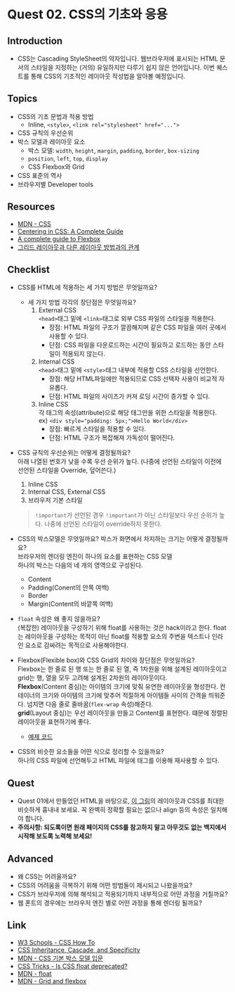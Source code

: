 # Quest 02. CSS의 기초와 응용

## Introduction
* CSS는 Cascading StyleSheet의 약자입니다. 웹브라우저에 표시되는 HTML 문서의 스타일을 지정하는 (거의) 유일하지만 다루기 쉽지 않은 언어입니다. 이번 퀘스트를 통해 CSS의 기초적인 레이아웃 작성법을 알아볼 예정입니다.

## Topics
* CSS의 기초 문법과 적용 방법
  * Inline, `<style>`, `<link rel="stylesheet" href="...">`
* CSS 규칙의 우선순위
* 박스 모델과 레이아웃 요소
  * 박스 모델: `width`, `height`, `margin`, `padding`, `border`, `box-sizing`
  * `position`, `left`, `top`, `display`
  * CSS Flexbox와 Grid
* CSS 표준의 역사
* 브라우저별 Developer tools

## Resources
* [MDN - CSS](https://developer.mozilla.org/ko/docs/Web/CSS)
* [Centering in CSS: A Complete Guide](https://css-tricks.com/centering-css-complete-guide/)
* [A complete guide to Flexbox](https://css-tricks.com/snippets/css/a-guide-to-flexbox/)
* [그리드 레이아웃과 다른 레이아웃 방법과의 관계](https://developer.mozilla.org/ko/docs/Web/CSS/CSS_Grid_Layout/%EA%B7%B8%EB%A6%AC%EB%93%9C_%EB%A0%88%EC%9D%B4%EC%95%84%EC%9B%83%EA%B3%BC_%EB%8B%A4%EB%A5%B8_%EB%A0%88%EC%9D%B4%EC%95%84%EC%9B%83_%EB%B0%A9%EB%B2%95%EA%B3%BC%EC%9D%98_%EA%B4%80%EA%B3%84)

## Checklist
* CSS를 HTML에 적용하는 세 가지 방법은 무엇일까요?
  * 세 가지 방법 각각의 장단점은 무엇일까요?
    1. External CSS  
      `<head>`태그 밑에 `<link>`태그로 외부 CSS 파일의 스타일을 적용한다.
        - 장점: HTML 파일의 구조가 깔끔해지며 같은 CSS 파일을 여러 곳에서 사용할 수 있다.
        - 단점: CSS 파일을 다운로드하는 시간이 필요하고 로드하는 동안 스타일이 적용되지 않는다.
    2. Internal CSS  
      `<head>`태그 밑에 `<style>`태그 내부에 적용할 CSS 스타일을 선언한다.
        - 장점: 해당 HTML파일에만 적용되므로 CSS 선택자 사용이 비교적 자유롭다.
        - 단점: HTML 파일의 사이즈가 커져 로딩 시간이 증가할 수 있다.
    3. Inline CSS  
      각 태그의 속성(attribute)으로 해당 태그만을 위한 스타일을 적용한다.  
      ex) `<div style="padding: 5px;">Hello World</div>`
        - 장점: 빠르게 스타일을 적용할 수 있다.
        - 단점: HTML 구조가 복잡해져 가독성이 떨어진다.

* CSS 규칙의 우선순위는 어떻게 결정될까요?  
  아래 나열된 번호가 낮을 수록 우선 순위가 높다. (나중에 선언된 스타일이 이전에 선언된 스타일을 Override, 덮어쓴다.)
  1. Inline CSS
  1. Internal CSS, External CSS
  1. 브라우저 기본 스타일

  > `!important`가 선언된 경우 `!important`가 아닌 스타일보다 우선 순위가 높다. 나중에 선언된 스타일이 override하지 못한다.

* CSS의 박스모델은 무엇일까요? 박스가 화면에서 차지하는 크기는 어떻게 결정될까요?  
  브라우저의 렌더링 엔진이 하나의 요소를 표현하는 CSS 모델  
  하나의 박스는 다음의 네 개의 영역으로 구성된다.
    - Content
    - Padding(Conent의 안쪽 여백)
    - Border
    - Margin(Content의 바깥쪽 여백)

* `float` 속성은 왜 좋지 않을까요?  
  (복잡한) 레이아웃을 구성하기 위해 float를 사용하는 것은 hack이라고 한다. float는 레이아웃을 구성하는 목적이 아닌 float를 적용할 요소의 주변을 텍스트나 인라인 요소로 감싸려는 목적으로 사용해야한다.

* Flexbox(Flexible box)와 CSS Grid의 차이와 장단점은 무엇일까요?  
  Flexbox는 한 줄로 된 행 또는 한 줄로 된 열, 즉 1차원을 위해 설계된 레이아웃이고 grid는 행, 열을 모두 고려해 설계된 2차원의 레이아웃이다.  
  **Flexbox**(Content 중심)는 아이템의 크기에 맞춰 유연한 레이아웃을 형성한다. 컨테이너의 크기와 아이템의 크기에 맞추어 적절하게 아이템들 사이의 간격을 띄워준다. 넘치면 다음 줄로 줄바꿈(`flex-wrap` 속성)해준다.  
  **grid**(Layout 중심)는 우선 레이아웃을 만들고 Content를 표현한다. 떄문에 정렬된 레이아웃을 표현하기에 좋다.  
  - [예제 코드](https://jsfiddle.net/krgy8wnL/)
  
* CSS의 비슷한 요소들을 어떤 식으로 정리할 수 있을까요?  
  하나의 CSS 파일에 선언해두고 HTML 파일에 <link> 태그를 이용해 재사용할 수 있다.

## Quest
* Quest 01에서 만들었던 HTML을 바탕으로, [이 그림](screen.png)의 레이아웃과 CSS를 최대한 비슷하게 흉내내 보세요. 꼭 완벽히 정확할 필요는 없으나 align 등의 속성은 일치해야 합니다.
* **주의사항: 되도록이면 원래 페이지의 CSS를 참고하지 말고 아무것도 없는 백지에서 시작해 보도록 노력해 보세요!**

## Advanced
* 왜 CSS는 어려울까요?
* CSS의 어려움을 극복하기 위해 어떤 방법들이 제시되고 나왔을까요?
* CSS가 브라우저에 의해 해석되고 적용되기까지 내부적으로 어떤 과정을 거칠까요?
* 웹 폰트의 경우에는 브라우저 엔진 별로 어떤 과정을 통해 렌더링 될까요?

## Link
- [W3 Schools - CSS How To](https://www.w3schools.com/css/css_howto.asp)
- [CSS Inheritance, Cascade, and Specificity](http://web.simmons.edu/~grabiner/comm244/weekfour/css-concepts.html)
- [MDN - CSS 기본 박스 모델 입문](https://developer.mozilla.org/ko/docs/Web/CSS/CSS_Box_Model/Introduction_to_the_CSS_box_model)
- [CSS Tricks - Is CSS float deprecated?](https://css-tricks.com/is-css-float-deprecated/)
- [MDN - float](https://developer.mozilla.org/en-US/docs/Web/CSS/float)
- [MDN - Grid and flexbox](https://developer.mozilla.org/en-US/docs/Web/CSS/CSS_Grid_Layout/Relationship_of_grid_layout#grid_and_flexbox)

